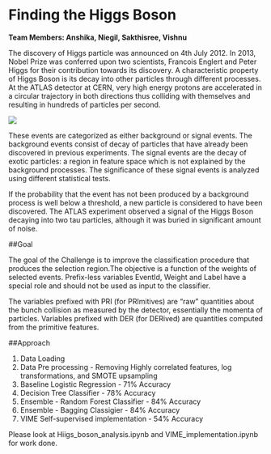 # Finding the Higgs Boson

**Team Members: Anshika, Niegil, Sakthisree, Vishnu**


The discovery of Higgs particle was announced on 4th July 2012. In 2013, Nobel
Prize was conferred upon two scientists, Francois Englert and Peter Higgs for their
contribution towards its discovery. A characteristic property of Higgs Boson is its
decay into other particles through different processes.
At the ATLAS detector at CERN, very high energy protons are accelerated in a
circular trajectory in both directions thus colliding with themselves and resulting in
hundreds of particles per second. 

![](https://media.giphy.com/media/obT4MfCI9FLuU/giphy.gif)

These events are categorized as either
background or signal events. The background events consist of decay of particles
that have already been discovered in previous experiments. The signal events are
the decay of exotic particles: a region in feature space which is not explained by the
background processes. The significance of these signal events is analyzed using
different statistical tests. 

If the probability that the event has not been produced by a
background process is well below a threshold, a new particle is considered to have
been discovered. The ATLAS experiment observed a signal of the Higgs Boson
decaying into two tau particles, although it was buried in significant amount of noise.

##Goal

The goal of the Challenge is to improve the classification procedure that produces the selection
region.The objective is a function of the weights of selected events.
Prefix-less variables EventId, Weight and Label have a special role and should not
be used as input to the classifier. 

The variables prefixed with PRI (for PRImitives) are
“raw” quantities about the bunch collision as measured by the detector, essentially
the momenta of particles. Variables prefixed with DER (for DERived) are quantities
computed from the primitive features.


##Approach
1. Data Loading
2. Data Pre processing - Removing Highly correlated features, log transformations, and SMOTE upsampling
3. Baseline Logistic Regression - 71% Accuracy
4. Decision Tree Classifier - 78% Accuracy
5. Ensemble - Random Forest Classifier - 84% Accuracy
6. Ensemble - Bagging Classigier - 84% Accuracy
7. VIME Self-supervised implementation - 54% Accuracy

Please look at Hiigs_boson_analysis.ipynb and VIME_implementation.ipynb for work done.
